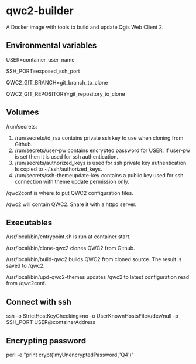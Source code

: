 # qwc2-builder
A Docker image with tools to build and update Qgis Web Client 2.

Environmental variables
-----------------------
USER=container_user_name

SSH_PORT=exposed_ssh_port

QWC2_GIT_BRANCH=git_branch_to_clone

QWC2_GIT_REPOSITORY=git_repository_to_clone

Volumes
-------
/run/secrets:
  1. /run/secrets/id_rsa contains private ssh key to use when cloning from Github.
  2. /run/secrets/user-pw contains encrypted password for USER. If user-pw is set then it is used for ssh authentication.
  3. /run/secrets/authorized_keys is used for ssh private key authentication. Is copied to ~/.ssh/authorized_keys.
  4. /run/secrets/ssh-themeupdate-key contains a public key used for ssh connection with theme update permission only.

/qwc2conf is where to put QWC2 configuration files.

/qwc2 will contain QWC2. Share it with a httpd server.

Executables
-----------
/usr/local/bin/entrypoint.sh is run at container start.

/usr/local/bin/clone-qwc2 clones QWC2 from Github.

/usr/local/bin/build-qwc2 builds QWC2 from cloned source. The result is saved to /qwc2.

/usr/local/bin/upd-qwc2-themes updates /qwc2 to latest configuration read from /qwc2conf.

Connect with ssh
----------------
ssh -o StrictHostKeyChecking=no -o UserKnownHostsFile=/dev/null -p SSH_PORT USER@containerAddress

Encrypting password
-------------------
perl -e "print crypt('myUnencryptedPassword','Q4')"
